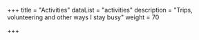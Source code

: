 +++
title = "Activities"
dataList = "activities"
description = "Trips, volunteering and other ways I stay busy"
weight = 70

+++
